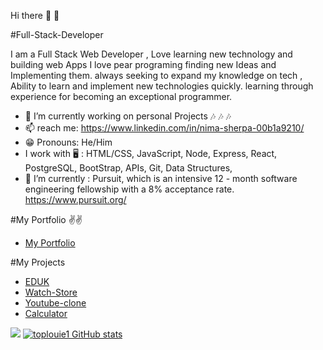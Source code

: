  Hi there 👋 👋
 
#Full-Stack-Developer

I am a Full Stack Web Developer ,
Love learning new technology and building web Apps 
I love pear programing finding new Ideas and Implementing them.
always seeking to expand my knowledge on tech , Ability to learn and implement new technologies quickly.
learning through experience for becoming an exceptional programmer.

- 🔭  I’m currently working on personal Projects 🎶 🎶 🎶
- 📫  reach me: https://www.linkedin.com/in/nima-sherpa-00b1a9210/ 
- 😁  Pronouns: He/Him 
-  I work with 🖥 :  HTML/CSS, JavaScript, Node, Express, React, PostgreSQL, BootStrap, APIs, Git, Data Structures,
- 🌱  I’m currently : Pursuit, which is an intensive 12 - month software engineering fellowship with a 8% acceptance rate. https://www.pursuit.org/

#My Portfolio ✌✌️
- [My Portfolio](https://pedantic-montalcini-3d984f.netlify.app/)

#My Projects
- [EDUK](https://edukapp.netlify.app/)
- [Watch-Store](https://musing-euler-08cdda.netlify.app/)
- [Youtube-clone](https://youtube-clonana.netlify.app/)
- [Calculator](https://nima-sherpa-calculator.netlify.app/)
<!-- - [Budget-App](https://practical-meninsky-218376.netlify.app/) -->

<a href="https://www.codewars.com/users/toplouie1"><img src="https://www.codewars.com/users/toplouie1/badges/large"/></a>
[![toplouie1 GitHub stats](https://github-readme-stats.vercel.app/api?username=toplouie1&show_icons=true&theme=dark)](https://github.com/toplouie1/github-readme-stats)





